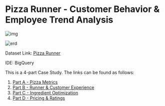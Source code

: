 # Pizza Runner - Customer Behavior & Employee Trend Analysis

![img](https://github.com/aishwaryaSudhakar01/8-Week-SQL-Challenge/assets/126569607/8cc4a987-b2e4-4003-8867-f7618dcfd389)

![erd](https://github.com/aishwaryaSudhakar01/8-Week-SQL-Challenge/assets/126569607/ca9210b9-9624-4d09-b031-6d2086d8d261)

Dataset Link: [Pizza Runner](https://8weeksqlchallenge.com/case-study-2/)

IDE: BigQuery

This is a 4-part Case Study. The links can be found as follows:

1. [Part A - Pizza Metrics](https://github.com/aishwaryaSudhakar01/8-Week-SQL-Challenge/tree/main/Case%20Study%20%232/PART%20A)
2. [Part B - Runner & Customer Experience](https://github.com/aishwaryaSudhakar01/8-Week-SQL-Challenge/tree/main/Case%20Study%20%232/PART%20B)
3. [Part C - Ingredient Optimization](https://github.com/aishwaryaSudhakar01/8-Week-SQL-Challenge/tree/main/Case%20Study%20%232/PART%20C)
4. [Part D - Pricing & Ratings](https://github.com/aishwaryaSudhakar01/8-Week-SQL-Challenge/tree/main/Case%20Study%20%232/PART%20D)
